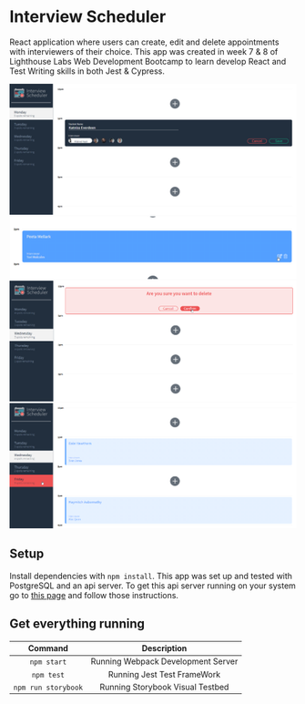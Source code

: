# Interview Scheduler
React application where users can create, edit and delete appointments with interviewers of their choice. This app was created in week 7 & 8 of Lighthouse Labs Web Development Bootcamp to learn develop React and Test Writing skills in both Jest & Cypress.

![Create an appointment by entering your name and selecting an interviewer.](https://github.com/SKnoop2/Scheduler/blob/master/DOCS/book%20interview.png?raw=true)
![Hover over your appointment for edit and delete appointment options.](https://github.com/SKnoop2/Scheduler/blob/master/DOCS/edit%20appointments.png?raw=true)
![Confirmation message for users to acknowledge before deleting their appointment to prevent accidental deletions.](https://github.com/SKnoop2/Scheduler/blob/master/DOCS/delete%20appointments.png?raw=true) 
![Selected day of the week is white, other days turn red when hovering over them.](https://github.com/SKnoop2/Scheduler/blob/master/DOCS/browse%20days.png?raw=true) 

## Setup

Install dependencies with `npm install`.
This app was set up and tested with PostgreSQL and an api server. To get this api server running on your system go to [this page](https://github.com/SKnoop2/scheduler-api) and follow those instructions.

## Get everything running

  Command |  Description 
| :---:        |     :---:      |
| ``` npm start ```    | Running Webpack Development Server    |
| ``` npm test ```    | Running Jest Test FrameWork       |
| ``` npm run storybook ```    | Running Storybook Visual Testbed       |
